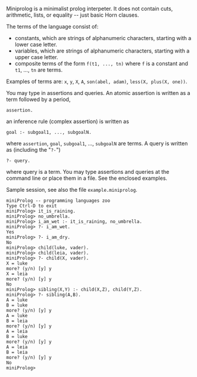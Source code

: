 Miniprolog is a minimalist prolog interpeter. It does not contain cuts, arithmetic, lists,
or equality -- just basic Horn clauses.

The terms of the language consist of:

* constants, which are strings of alphanumeric characters, starting
  with a lower case letter.
* variables, which are strings of alphanumeric characters, starting
  with a upper case letter.
* composite terms of the form `f(t1, ..., tn)` where `f` is a constant
  and `t1`, …, `tn` are terms.

Examples of terms are: `x`, `y`, `X`, `A`, `son(abel, adam)`, `less(X, plus(X, one))`.

You may type in assertions and queries. An atomic assertion is written
as a term followed by a period,

    assertion.

an inference rule (complex assertion) is written as

    goal :- subgoal1, ..., subgoalN.

where `assertion`, `goal`, `subgoal1`, …, `subgoalN` are terms. A query is written as
(including the "`?-`")

    ?- query.

where query is a term. You may type assertions and queries at the
command line or place them in a file. See the enclosed examples.

Sample session, see also the file `example.miniprolog`.

    miniProlog -- programming languages zoo
    Type Ctrl-D to exit
    miniProlog> it_is_raining.
    miniProlog> no_umbrella.
    miniProlog> i_am_wet :- it_is_raining, no_umbrella.
    miniProlog> ?- i_am_wet.
    Yes
    miniProlog> ?- i_am_dry.
    No
    miniProlog> child(luke, vader).
    miniProlog> child(leia, vader).
    miniProlog> ?- child(X, vader).
    X = luke
    more? (y/n) [y] y
    X = leia
    more? (y/n) [y] y
    No
    miniProlog> sibling(X,Y) :- child(X,Z), child(Y,Z).
    miniProlog> ?- sibling(A,B).
    A = luke
    B = luke
    more? (y/n) [y] y
    A = luke
    B = leia
    more? (y/n) [y] y
    A = leia
    B = luke
    more? (y/n) [y] y
    A = leia
    B = leia
    more? (y/n) [y] y
    No
    miniProlog>
